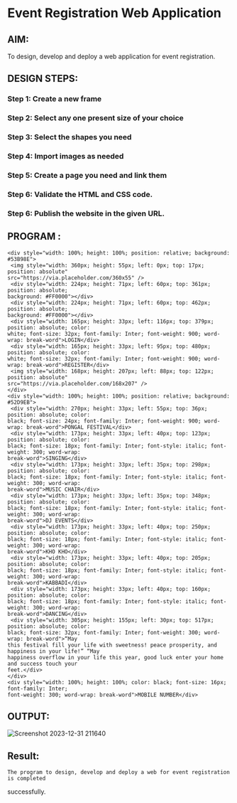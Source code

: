 # Event Registration Web Application

## AIM:
To design, develop and deploy a web application for event registration.

## DESIGN STEPS:

### Step 1: Create a new frame

### Step 2: Select any one present size of your choice

### Step 3: Select the shapes you need

### Step 4: Import images as needed

### Step 5: Create a page you need and link them

### Step 6: Validate the HTML and CSS code.

### Step 6: Publish the website in the given URL.

## PROGRAM :
```
<div style="width: 100%; height: 100%; position: relative; background: #53B98E">
 <img style="width: 360px; height: 55px; left: 0px; top: 17px; position: absolute" 
src="https://via.placeholder.com/360x55" />
 <div style="width: 224px; height: 71px; left: 60px; top: 361px; position: absolute; 
background: #FF0000"></div>
 <div style="width: 224px; height: 71px; left: 60px; top: 462px; position: absolute; 
background: #FF0000"></div>
 <div style="width: 165px; height: 33px; left: 116px; top: 379px; position: absolute; color: 
white; font-size: 32px; font-family: Inter; font-weight: 900; word-wrap: break-word">LOGIN</div>
 <div style="width: 165px; height: 33px; left: 95px; top: 480px; position: absolute; color: 
white; font-size: 32px; font-family: Inter; font-weight: 900; word-wrap: break-word">REGISTER</div>
 <img style="width: 168px; height: 207px; left: 88px; top: 122px; position: absolute" 
src="https://via.placeholder.com/168x207" />
</div>
<div style="width: 100%; height: 100%; position: relative; background: #52D9EB">
 <div style="width: 270px; height: 33px; left: 55px; top: 36px; position: absolute; color: 
black; font-size: 24px; font-family: Inter; font-weight: 900; word-wrap: break-word">PONGAL FESTIVAL</div>
 <div style="width: 173px; height: 33px; left: 40px; top: 123px; position: absolute; color: 
black; font-size: 18px; font-family: Inter; font-style: italic; font-weight: 300; word-wrap: 
break-word">SINGING</div>
 <div style="width: 173px; height: 33px; left: 35px; top: 298px; position: absolute; color: 
black; font-size: 18px; font-family: Inter; font-style: italic; font-weight: 300; word-wrap: 
break-word">MUSIC CHAIR</div>
 <div style="width: 173px; height: 33px; left: 35px; top: 348px; position: absolute; color: 
black; font-size: 18px; font-family: Inter; font-style: italic; font-weight: 300; word-wrap: 
break-word">DJ EVENTS</div>
 <div style="width: 173px; height: 33px; left: 40px; top: 250px; position: absolute; color: 
black; font-size: 18px; font-family: Inter; font-style: italic; font-weight: 300; word-wrap: 
break-word">KHO KHO</div>
 <div style="width: 173px; height: 33px; left: 40px; top: 205px; position: absolute; color: 
black; font-size: 18px; font-family: Inter; font-style: italic; font-weight: 300; word-wrap: 
break-word">KABBADI</div>
 <div style="width: 173px; height: 33px; left: 40px; top: 160px; position: absolute; color: 
black; font-size: 18px; font-family: Inter; font-style: italic; font-weight: 300; word-wrap: 
break-word">DANCING</div>
 <div style="width: 305px; height: 155px; left: 30px; top: 517px; position: absolute; color: 
black; font-size: 32px; font-family: Inter; font-weight: 300; word-wrap: break-word">“May 
this festival fill your life with sweetness! peace prosperity, and happiness in your life!” “May 
happiness overflow in your life this year, good luck enter your home and success touch your 
feet.</div>
</div>
<div style="width: 100%; height: 100%; color: black; font-size: 16px; font-family: Inter; 
font-weight: 300; word-wrap: break-word">MOBILE NUMBER</div>
```
## OUTPUT:
![Screenshot 2023-12-31 211640](https://github.com/Bhuvana23013531/event-registration/assets/147125678/44641ac4-91b5-4dc8-aec1-0776275878e9)


## Result:
    The program to design, develop and deploy a web for event registration is completed 
successfully.
